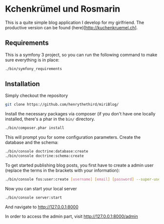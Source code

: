 # Kchenkrümel und Rosmarin

This is a quite simple blog application I develop for my girlfriend. The
productive version can be found (here)[http://kuchenkruemel.ch].

## Requirements
This is a symfony 3 project, so you can run the following command to
make sure everything is in place:

```sh
./bin/symfony_requirements
```

## Installation

Simply checkout the repository

```sh
git clone https://github.com/henrythethird/miriBlog/
```

Install the necessary packages via composer (if you don't have one 
locally installed, there's a phar in the `bin/` directory.

```sh
./bin/composer.phar install
```

This will prompt you for some configuration parameters. Create the 
database and the schema:

```sh
./bin/console doctrine:database:create
./bin/console doctrine:schema:create
```

To get started publishing blog posts, you first have to create a admin
 user (replace the terms in the brackets with your information):
 
```sh
./bin/console fos:user:create [username] [email] [password] --super-user
```

Now you can start your local server

```sh
./bin/console server:start
```

And navigate to http://127.0.0.1:8000

In order to access the admin part, visit http://127.0.0.1:8000/admin
